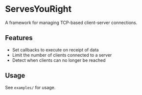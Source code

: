 # ServesYouRight

A framework for managing TCP-based client-server connections.

## Features

- Set callbacks to execute on receipt of data
- Limit the number of clients connected to a server
- Detect when clients can no longer be reached

## Usage

See `examples/` for usage.
